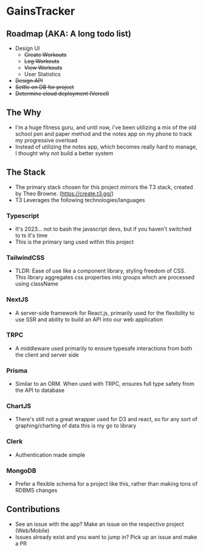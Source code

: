 # GainsTracker

## Roadmap (AKA: A long todo list)

- Design UI
  - ~~Create Workouts~~
  - ~~Log Workouts~~
  - ~~View Workouts~~
  - User Statistics
- ~~Design API~~
- ~~Settle on DB for project~~
- ~~Determine cloud deployment (Vercel)~~

## The Why

- I'm a huge fitness guru, and until now, i've been utilizing a mix of the old school pen and paper method and the notes app on my phone to track my progressive overload
- Instead of utilizing the notes app, which becomes really hard to manage, I thought why not build a better system

## The Stack

- The primary stack chosen for this project mirrors the T3 stack, created by Theo Browne. (https://create.t3.gg/)
- T3 Leverages the following technologies/languages

### Typescript

- It's 2023... not to bash the javascript devs, but if you haven't switched to ts it's time
- This is the primary lang used within this project

### TailwindCSS

- TLDR: Ease of use like a component library, styling freedom of CSS. This library aggregates css properties into groups which are processed using className

### NextJS

- A server-side framework for React.js, primarily used for the flexibility to use SSR and ability to build an API into our web application

### TRPC

- A middleware used primarily to ensure typesafe interactions from both the client and server side

### Prisma

- Similar to an ORM. When used with TRPC, ensures full type safety from the API to database

### ChartJS

- There's still not a great wrapper used for D3 and react, so for any sort of graphing/charting of data this is my go to library

### Clerk

- Authentication made simple

### MongoDB

- Prefer a flexible schema for a project like this, rather than making tons of RDBMS changes

## Contributions

- See an issue with the app? Make an issue on the respective project (Web/Mobile)
- Issues already exist and you want to jump in? Pick up an issue and make a PR
